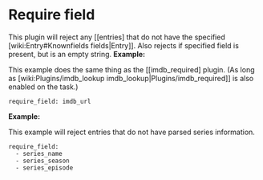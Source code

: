 # Require field

This plugin will reject any [[entries] that do not have the specified [wiki:Entry#Knownfields fields|Entry]]. Also rejects if specified field is present, but is an empty string.
**Example:**

This example does the same thing as the [[imdb_required] plugin. (As long as [wiki:Plugins/imdb_lookup imdb_lookup|Plugins/imdb_required]] is also enabled on the task.)

    require_field: imdb_url

**Example:**

This example will reject entries that do not have parsed series information.

    require_field:
      - series_name
      - series_season
      - series_episode

